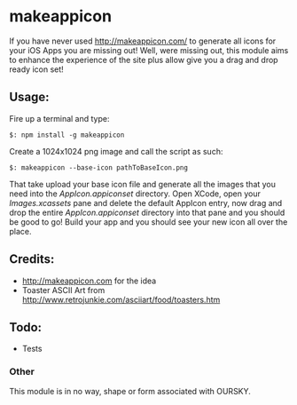 # makeappicon
If you have never used http://makeappicon.com/ to generate all icons for your iOS Apps you are missing out!
Well, were missing out, this module aims to enhance the experience of the site plus allow give you a drag
and drop ready icon set!

## Usage:
Fire up a terminal and type:

```
$: npm install -g makeappicon
```

Create a 1024x1024 png image and call the script as such:

```
$: makeappicon --base-icon pathToBaseIcon.png
```

That take upload your base icon file and generate all the images that you need into the *AppIcon.appiconset*
directory. Open XCode, open your *Images.xcassets* pane and delete the default AppIcon entry, now drag and
drop the entire *AppIcon.appiconset* directory into that pane and you should be good to go! Build your app
and you should see your new icon all over the place.

## Credits:
- http://makeappicon.com for the idea
- Toaster ASCII Art from http://www.retrojunkie.com/asciiart/food/toasters.htm

## Todo:
- Tests

### Other
This module is in no way, shape or form associated with OURSKY.

